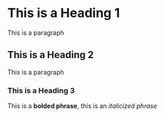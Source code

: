 This is a Heading 1
===================

This is a paragraph

This is a Heading 2
-------------------

This is a paragraph

### This is a Heading 3

This is a **bolded phrase**, this is an *italicized phrase*
